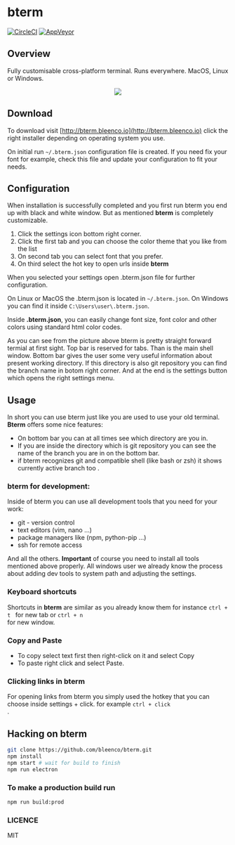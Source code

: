 # bterm

[![CircleCI](https://circleci.com/gh/bleenco/bterm/tree/master.svg?style=svg)](https://circleci.com/gh/bleenco/bterm/tree/master)
[![AppVeyor](https://ci.appveyor.com/api/projects/status/0dknthm6g9gq1nw2/branch/master?svg=true)](https://ci.appveyor.com/project/jkuri/bterm-l4yld/branch/master)


## Overview
Fully customisable cross-platform terminal.
Runs everywhere. MacOS, Linux or Windows.

<p align="center">
  <img src="https://user-images.githubusercontent.com/1796022/28711498-0a70122a-7388-11e7-8ae4-c43b5cbf517a.png">
</p>

## Download
To download visit
[http://bterm.bleenco.io](http://bterm.bleenco.io) click the right installer depending on
operating system you use.

On initial run `~/.bterm.json` configuration file is created. If you need fix your font for example,
check this file and update your configuration to fit your needs.

## Configuration
When installation is successfully completed and you first run bterm you end up with black and white window.
But as mentioned **bterm** is completely customizable.

1. Click the settings icon  bottom right corner.
2. Click the first tab and you can choose the color theme that you like from the list
3. On second tab you can select font that you prefer.
4. On third select the hot key to open urls inside **bterm**

When you selected your settings open .bterm.json file for further configuration.


On Linux or MacOS  the .bterm.json is located in `~/.bterm.json`.
On Windows you can find it inside `C:\Users\user\.bterm.json`.

Inside **.bterm.json**, you can easily change font size, font color and other colors using standard
html color codes.

As you can see from the picture above bterm is pretty straight forward termial at
first sight. Top bar is reserved for tabs.
Than is the main shell window.
Bottom bar gives the user some very useful information about present working directory.
If this directory is also git repository  you can find the branch name in botom right corner.
And at the end is the settings button which opens the right settings menu.


## Usage
In short you can use bterm just like you are used to use your old terminal.
**Bterm** offers some nice features:
* On bottom bar you can at all times see which directory are you in.
* If you are inside the directory which is git repository you can see the name of the branch
you are in  on the bottom bar.
* if bterm recognizes git and compatible shell (like bash or zsh) it shows  currently active branch too .

### bterm for development:
Inside of bterm you can use all development tools that you need for your work:
* git - version control
* text editors (vim, nano ...)
* package managers like (npm, python-pip ...)
* ssh for remote access

And all the others.
**Important** of course you need to install all tools mentioned above properly. All windows user
 we already know the process about adding dev tools to system path and adjusting
 the settings.

### Keyboard shortcuts
Shortcuts in **bterm** are similar as you already know them for instance
<code>ctrl + t </code> for new tab or <code>ctrl + n </code> for new window.

### Copy and Paste
* To copy select text first then right-click on it and select Copy
* To paste right click and select Paste.

### Clicking links in bterm
For opening links from bterm you simply used the hotkey that you can choose inside
settings + click. for example <code>ctrl + click </code>.


## Hacking on bterm

```sh
git clone https://github.com/bleenco/bterm.git
npm install
npm start # wait for build to finish
npm run electron
```

### To make a production build run

```sh
npm run build:prod
```

### LICENCE

MIT

